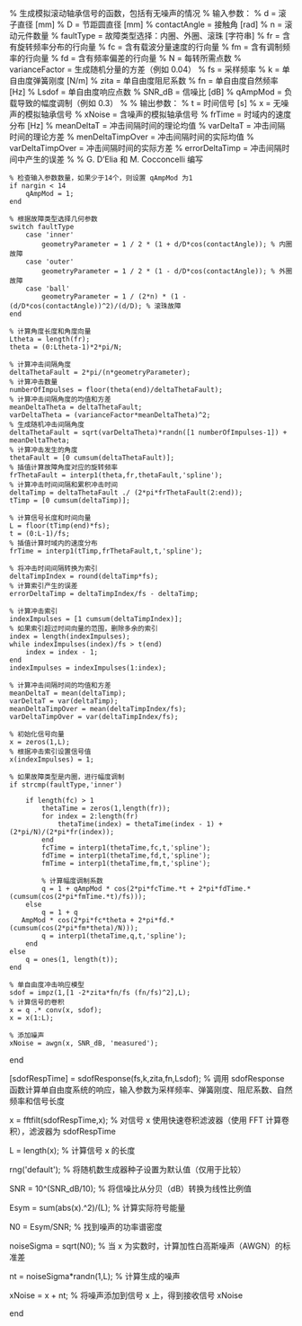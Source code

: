 % 生成模拟滚动轴承信号的函数，包括有无噪声的情况
% 输入参数：
% d = 滚子直径 [mm]
% D = 节距圆直径 [mm]
% contactAngle = 接触角 [rad]
% n = 滚动元件数量
% faultType = 故障类型选择：内圈、外圈、滚珠 [字符串]
% fr = 含有旋转频率分布的行向量
% fc = 含有载波分量速度的行向量
% fm = 含有调制频率的行向量
% fd = 含有频率偏差的行向量
% N = 每转所需点数
% varianceFactor = 生成随机分量的方差（例如 0.04）
% fs = 采样频率
% k = 单自由度弹簧刚度 [N/m]
% zita = 单自由度阻尼系数
% fn = 单自由度自然频率 [Hz]
% Lsdof = 单自由度响应点数
% SNR_dB = 信噪比 [dB]
% qAmpMod = 负载导致的幅度调制（例如 0.3）
%
% 输出参数：
% t = 时间信号 [s]
% x = 无噪声的模拟轴承信号
% xNoise = 含噪声的模拟轴承信号
% frTime = 时域内的速度分布 [Hz]
% meanDeltaT = 冲击间隔时间的理论均值
% varDeltaT = 冲击间隔时间的理论方差
% menDeltaTimpOver = 冲击间隔时间的实际均值
% varDeltaTimpOver = 冲击间隔时间的实际方差
% errorDeltaTimp = 冲击间隔时间中产生的误差
%
% G. D’Elia 和 M. Cocconcelli 编写

    % 检查输入参数数量，如果少于14个，则设置 qAmpMod 为1
    if nargin < 14
        qAmpMod = 1;
    end

    % 根据故障类型选择几何参数
    switch faultType
        case 'inner'
            geometryParameter = 1 / 2 * (1 + d/D*cos(contactAngle)); % 内圈故障
        case 'outer'
            geometryParameter = 1 / 2 * (1 - d/D*cos(contactAngle)); % 外圈故障
        case 'ball'
            geometryParameter = 1 / (2*n) * (1 - (d/D*cos(contactAngle))^2)/(d/D); % 滚珠故障
    end

    % 计算角度长度和角度向量
    Ltheta = length(fr);
    theta = (0:Ltheta-1)*2*pi/N;

    % 计算冲击间隔角度
    deltaThetaFault = 2*pi/(n*geometryParameter);
    % 计算冲击数量
    numberOfImpulses = floor(theta(end)/deltaThetaFault);
    % 计算冲击间隔角度的均值和方差
    meanDeltaTheta = deltaThetaFault;
    varDeltaTheta = (varianceFactor*meanDeltaTheta)^2;
    % 生成随机冲击间隔角度
    deltaThetaFault = sqrt(varDeltaTheta)*randn([1 numberOfImpulses-1]) + meanDeltaTheta;
    % 计算冲击发生的角度
    thetaFault = [0 cumsum(deltaThetaFault)];
    % 插值计算故障角度对应的旋转频率
    frThetaFault = interp1(theta,fr,thetaFault,'spline');
    % 计算冲击时间间隔和累积冲击时间
    deltaTimp = deltaThetaFault ./ (2*pi*frThetaFault(2:end));
    tTimp = [0 cumsum(deltaTimp)];

    % 计算信号长度和时间向量
    L = floor(tTimp(end)*fs);
    t = (0:L-1)/fs;
    % 插值计算时域内的速度分布
    frTime = interp1(tTimp,frThetaFault,t,'spline');

    % 将冲击时间间隔转换为索引
    deltaTimpIndex = round(deltaTimp*fs);
    % 计算索引产生的误差
    errorDeltaTimp = deltaTimpIndex/fs - deltaTimp;

    % 计算冲击索引
    indexImpulses = [1 cumsum(deltaTimpIndex)];
    % 如果索引超过时间向量的范围，删除多余的索引
    index = length(indexImpulses);
    while indexImpulses(index)/fs > t(end)
        index = index - 1;
    end
    indexImpulses = indexImpulses(1:index);

    % 计算冲击间隔时间的均值和方差
    meanDeltaT = mean(deltaTimp);
    varDeltaT = var(deltaTimp);
    meanDeltaTimpOver = mean(deltaTimpIndex/fs);
    varDeltaTimpOver = var(deltaTimpIndex/fs);

    % 初始化信号向量
    x = zeros(1,L);
    % 根据冲击索引设置信号值
    x(indexImpulses) = 1;

    % 如果故障类型是内圈，进行幅度调制
    if strcmp(faultType,'inner')

        if length(fc) > 1
            thetaTime = zeros(1,length(fr));
            for index = 2:length(fr)
                thetaTime(index) = thetaTime(index - 1) + (2*pi/N)/(2*pi*fr(index));
            end
            fcTime = interp1(thetaTime,fc,t,'spline');
            fdTime = interp1(thetaTime,fd,t,'spline');
            fmTime = interp1(thetaTime,fm,t,'spline');

            % 计算幅度调制系数
            q = 1 + qAmpMod * cos(2*pi*fcTime.*t + 2*pi*fdTime.*(cumsum(cos(2*pi*fmTime.*t)/fs)));
        else
            q = 1 + q
       AmpMod * cos(2*pi*fc*theta + 2*pi*fd.*(cumsum(cos(2*pi*fm*theta)/N)));
            q = interp1(thetaTime,q,t,'spline');
        end
    else
        q = ones(1, length(t));
    end

    % 单自由度冲击响应模型
    sdof = impz(1,[1 -2*zita*fn/fs (fn/fs)^2],L);
    % 计算信号的卷积
    x = q .* conv(x, sdof);
    x = x(1:L);

    % 添加噪声
    xNoise = awgn(x, SNR_dB, 'measured');
end

[sdofRespTime] = sdofResponse(fs,k,zita,fn,Lsdof);
    % 调用 sdofResponse 函数计算单自由度系统的响应，输入参数为采样频率、弹簧刚度、阻尼系数、自然频率和信号长度

x = fftfilt(sdofRespTime,x);
    % 对信号 x 使用快速卷积滤波器（使用 FFT 计算卷积），滤波器为 sdofRespTime

L = length(x);
    % 计算信号 x 的长度

rng('default');
    % 将随机数生成器种子设置为默认值（仅用于比较）

SNR = 10^(SNR_dB/10);
    % 将信噪比从分贝（dB）转换为线性比例值

Esym = sum(abs(x).^2)/(L);
    % 计算实际符号能量

N0 = Esym/SNR;
    % 找到噪声的功率谱密度

noiseSigma = sqrt(N0);
    % 当 x 为实数时，计算加性白高斯噪声（AWGN）的标准差

nt = noiseSigma*randn(1,L);
    % 计算生成的噪声

xNoise = x + nt;
    % 将噪声添加到信号 x 上，得到接收信号 xNoise

end

